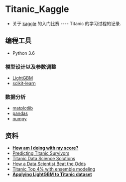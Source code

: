 # Titanic_Kaggle
 - 关于 [kaggle](https://www.kaggle.com/c/titanic) 的入门比赛 ---- Titanic 的学习过程的记录.
## 编程工具
- Python 3.6
### 模型设计以及参数调整
- [LightGBM](https://github.com/Microsoft/LightGBM)  
- [scikit-learn](http://scikit-learn.org/stable/index.html)
### 数据分析
- [matplotlib](https://matplotlib.org/tutorials/introductory/sample_plots.html#sphx-glr-tutorials-introductory-sample-plots-py)
- [pandas](http://pandas.pydata.org/pandas-docs/stable/genindex.html)
- [numpy](https://docs.scipy.org/doc/numpy-dev/reference/)
## 资料
- [**How am I doing with my score?**
](https://www.kaggle.com/pliptor/how-am-i-doing-with-my-score)
- [Predicting Titanic Survivors](https://www.kaggle.com/bismillahkani/predicting-titanic-survivors)
- [Titanic Data Science Solutions
](https://www.kaggle.com/startupsci/titanic-data-science-solutions)
- [How a Data Scientist Beat the Odds](https://www.kaggle.com/ldfreeman3/a-data-science-framework-to-achieve-99-accuracy)
- [Titanic Top 4% with ensemble modeling
](https://www.kaggle.com/yassineghouzam/titanic-top-4-with-ensemble-modeling)
- [**Applying LightGBM to Titanic dataset**
](https://www.kaggle.com/shep312/applying-lightgbm-to-titanic-dataset)